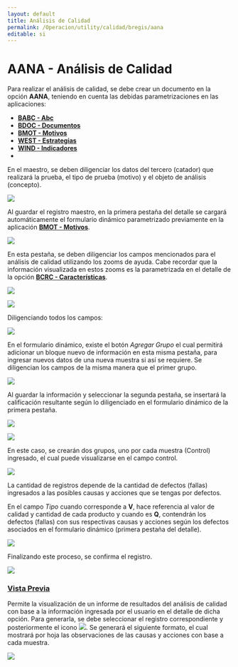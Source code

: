 ```yaml
---
layout: default
title: Análisis de Calidad
permalink: /Operacion/utility/calidad/bregis/aana
editable: si
---
```


# AANA - Análisis de Calidad

Para realizar el análisis de calidad, se debe crear un documento en la opción **AANA**, teniendo en cuenta las debidas parametrizaciones en las aplicaciones: 

-  [**BABC - Abc**](http://docs.oasiscom.com/Operacion/common/bprodu/babc)  
-  [**BDOC - Documentos**](http://docs.oasiscom.com/Operacion/common/bsistema/bdoc#parametrización-proceso-análisis-de-calidad)  
-  [**BMOT - Motivos**](http://docs.oasiscom.com/Operacion/common/bsistema/bmot#parametrización-formularios-dinámicos-opción-aana---análisis-de-calidad)  
-  [**WEST - Estrategias**](http://docs.oasiscom.com/Operacion/dss/bsc/wbasica/west)
-  [**WIND - Indicadores**](http://docs.oasiscom.com/Operacion/dss/bsc/wbasica/wind#parametrización-proceso-análisis-de-calidad)
-  



En el maestro, se deben diligenciar los datos del tercero (catador) que realizará la prueba, el tipo de prueba (motivo) y el objeto de análisis (concepto).  

![](aana.png)

Al guardar el registro maestro, en la primera pestaña del detalle se cargará automáticamente el formulario dinámico parametrizado previamente en la aplicación [**BMOT - Motivos**](http://docs.oasiscom.com/Operacion/common/bsistema/bmot#parametrización-formularios-dinámicos-opción-aana---análisis-de-calidad).  

![](aana1.png)

En esta pestaña, se deben diligenciar los campos mencionados para el análisis de calidad utilizando los zooms de ayuda. Cabe recordar que la información visualizada en estos zooms es la parametrizada en el detalle de la opción [**BCRC - Características**]().  

![](aana2.png)

![](aana3.png)

Diligenciando todos los campos:  

![](aana4.png)

En el formulario dinámico, existe el botón _Agregar Grupo_ el cual permitirá adicionar un bloque nuevo de información en esta misma pestaña, para ingresar nuevos datos de una nueva muestra si así se requiere. Se diligencian los campos de la misma manera que el primer grupo.  

![](aana5.png)

Al guardar la información y seleccionar la segunda pestaña, se insertará la calificación resultante según lo diligenciado en el formulario dinámico de la primera pestaña.  

![](aana6.png)

![](aana7.png)

En este caso, se crearán dos grupos, uno por cada muestra (Control) ingresado, el cual puede visualizarse en el campo control.  

![](aana8.png)

La cantidad de registros depende de la cantidad de defectos (fallas) ingresados a las posibles causas y acciones que se tengas por defectos.  

En el campo _Tipo_ cuando corresponde a **V**, hace referencia al valor de calidad y cantidad de cada producto y cuando es **Q**, contendrán los defectos (fallas) con sus respectivas causas y acciones según los defectos asociados en el formulario dinámico (primera pestaña del detalle).  

![](aana9.png)

Finalizando este proceso, se confirma el registro.  

![](aana10.png)

### [Vista Previa](http://docs.oasiscom.com/Operacion/utility/calidad/bregis/aana#vista-previa)

Permite la visualización de un informe de resultados del análisis de calidad con base a la información ingresada por el usuario en el detalle de dicha opción. Para generarla, se debe seleccionar el registro correspondiente y posteriormente el icono ![](lupa.png). Se generará el siguiente formato, el cual mostrará por hoja las observaciones de las causas y acciones con base a cada muestra.  

![](aana11.png)
